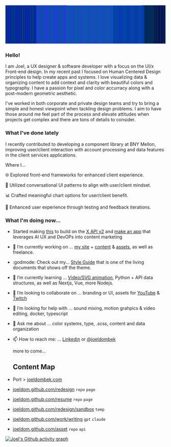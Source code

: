 <a href="http://joeldom.github.io/redesign/sandbox/" target="_blank">
  <img class="aligncenter" alt="Joel Dombek Design 2022" src="https://raw.githubusercontent.com/joeldom/asset/main/twitter-header.png" width="847" height="120" />
</a>

### Hello!

I am Joel, a UX designer & software developer with a focus on the UI/x Front-end design. In my recent past I focused on Human Centered Design principles to help create apps and systems. I love visualizing data & organizing content to add context and clarity with beautiful colors and typography. I have a passion for pixel and color accurracy along with a post-modern geometric aesthetic. 

I've worked in both corporate and private design teams and try to bring a simple and honest viewpoint when tackling design problems. I aim to have those around me feel part of the process and elevate attitudes when projects get complex and there are tons of details to consider. 

### What I've done lately 
I recently contributed to developing a component library at BNY Mellon, improving user/client interaction with account processing and data features in the client services applications.

Where I...

🌐 Explored front-end frameworks for enhanced client experience.

💬 Utilized conversational UI patterns to align with user/client mindset.

📊 Crafted meaningful chart options for user/client benefit.

🔄 Enhanced user experience through testing and feedback iterations.


<!--
https://www.linkedin.com/in/joel-dombek-6b056828/
https://www.instagram.com/joeld/
https://www.twitch.tv/joeldombek
https://codepen.io/joeldom
http://joeldom.github.io/
http://joeldom.github.io/redesign/
https://joeldom.github.io/resume/
https://joeldom.github.io/style-guide/

**joeldom/joeldom** is a ✨ _special_ ✨ repository because its `README.md` (this file) appears on your GitHub profile.

Tools I Use

General

    Firefox as primary browser
    Fantastical for calendars
    Slack & Discord for VC chat

Design

    Figma for design and prototyping
    Photoshop for image processing & editing
    Lightroom or NoMacs for batch image processing

Development

    Atom & VSCode for coding or writing
    GitKraken for version control
    
Video

    OBS for recording
    VLC for viewing and testing
    After Effects for editing


Here are some ideas to get you started:

- 🔭 I’m currently working on ...
- 🌱 I’m currently learning ...
- 👯 I’m looking to collaborate on ...
- 🤔 I’m looking for help with ...
- 💬 Ask me about ...
- 📫 How to reach me: ...
- 😄 Pronouns: ...
- ⚡ Fun fact: ...
-->

### What I'm doing now...

- Started making [this](https://x.com/ecco_exo) to build on the [X API v2](https://docs.x.com/fundamentals/authentication/guides/v2-authentication-mapping) and [make an app](https://developer.x.com/en/portal/projects/1948798860660260864/apps) that leverages AI UX and DevOPs into content marketing
- 🔭 I’m currently working on ... <a href="https://joeldom.github.io/redesign/" target="_blank">my site</a> + [content](https://github.com/joeldom/redesign/blob/gh-pages/about/content.md) & [assets](https://github.com/joeldom/asset), as well as freelance.
- :godmode: Check out my... [Style Guide](https://joeldom.github.io/style-guide/) that is one of the living documents that shows off the theme.
- 🌱 I’m currently learning ... <a href="https://joeldom.github.io/redesign/sandbox" target="_blank">Video/SVG animation</a>, Python + API data structures, as well as Nextjs, Vue, more Nodejs.
- 👯 I’m looking to collaborate on ... branding or UI, assets for <a href="https://www.youtube.com/@JoelDombek/" target="_blank">YouTube</a> & <a href="https://www.twitch.tv/joeldombek" target="_blank">Twitch</a>
- 🤔 I’m looking for help with ... sound mixing, motion grahpics & video editing, docker, typescript
- 💬 Ask me about ... color systems, type, .scss, content and data organization
- 📫 How to reach me: ... <a href="https://www.linkedin.com/in/joel-dombek-6b056828/" target="_blank">Linkedin</a> or <a href="https://twitter.com/joeldombek" target="_blank">@joeldombek</a>

  more to come...

  ## Content Map

- Port > [joeldombek.com](http://www.joeldombek.com)
- [joeldom.github.com/redesign](http://www.joeldom.github.com/redesign) `repo` `page`
- [joeldom.github.com/resume](http://www.joeldom.github.com/resume) `repo` `page`
- [joeldom.github.com/redesign/sandbox](http://www.joeldom.github.com/redesign/sandbox) `temp`
- [joeldom.github.com/work/writing](https://chatgpt.com/share/6800e003-3fe8-800b-8e18-66c83498ee0d) `gpt` `claude`
- [joeldom.github.com/asset](http://www.joeldom.github.com/asset) `repo` `api`
  
[![Joel's Github activity graph](https://github-readme-activity-graph.vercel.app/graph?username=joeldom&theme=dracula)](https://github.com/joeldom/github-readme-activity-graph)
